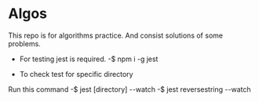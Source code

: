 # Algos
This repo is for algorithms practice. And consist solutions of some problems.

- For testing jest is required.
-$ npm i -g jest

- To check test for specific directory

Run this command
-$ jest [directory] --watch
-$ jest reversestring --watch
